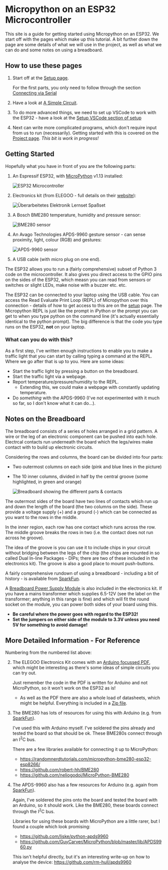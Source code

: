 # Micropython on an ESP32 Microcontroller

This site is a guide for getting started using Micropython on an ESP32. We start off with the pages which make up this tutorial. A bit further down the page are some details of what we will use in the project, as well as what we can do and some notes on using a breadboard.

## How to use these pages
1. Start off at the [Setup page](./setup.md).

    For the first parts, you only need to follow through the section [Connecting via Serial](./setup.md#setup-serial)

2. Have a look at [A Simple Circuit](./simple_circuit.md).

3. To do more advanced things, we need to set up VSCode to work with the ESP32 - have a look at the [Setup VSCode section of setup](./setup.md#setup-vscode)

4. Next can write more complicated programs, which don't require input from us to run (necessarily). Getting started with this is covered on the  [Project page](./project.md). *This bit is work in progress!*


## Getting Started

Hopefully what you have in front of you are the following parts:
1.  An Espressif ESP32, with [MicroPython](https://micropython.org/) v1.13 installed:

    ![ESP32 Microcontroller](./resources/getting_started/esp32.jpg)

2. Electronics kit (from ELEGOO - full details on their [website](https://www.elegoo.com/products/elegoo-electronics-fun-kits-4-versions)):

    ![Überarbeitetes Elektronik Lernset Spaßset](./resources/getting_started/elegoo_electronics_kit.jpg)

3. A Bosch BME280 temperature, humidity and pressure sensor:

    ![BME280 sensor](./resources/getting_started/bme280.jpg)

4. An Avago Technologies APDS-9960 gesture sensor - can sense proximity, light, colour (RGB) and gestures:

    ![APDS-9960 sensor](./resources/getting_started/apds9960.jpg)

5. A USB cable (with micro plug on one end).

The ESP32 allows you to run a (fairly comprehensive) subset of Python 3 code on the microcontroller. It also gives you direct access to the GPIO pins on the sides of the ESP32, which measn you can read from sensors or switches or slight LEDs, make noise with a buzzer etc. etc.

The ESP32 can be connected to your laptop using the USB cable. You can access the Read Evaluate Print Loop (REPL) of Micropython over this connection - details of how to get access to this are on the [setup](./setup.md) page. The Micropython REPL is just like the prompt in iPython or the prompt you can get to when you type python on the command line (it's actually essentially identical to the python prompt). The big difference is that the code you type runs on the ESP32, **not** on your laptop.


### What can you do with this?
As a first step, I've written enough instructions to enable you to make a traffic light that you can start by calling typing a command at the REPL. Where we go after that is up to you. Here are some ideas:
- Start the traffic light by pressing a button on the breadboard.
- Start the traffic light via a webpage.
- Report temperature/pressure/humidity to the REPL.
    - Extending this, we could make a webpage with constantly updating temperature.
- Do *something* with the APDS-9960 (I've not experimented with it much so far, so I don't know what it can do...).


## Notes on the Breadboard
The breadboard consists of a series of holes arranged in a grid pattern. A wire or the leg of an electronic component can be pushed into each hole. Electrcal contacts run underneath the board which the legs/wires make contact with to build up electronic circuits.

Considering the rows and columns, the board can be divided into four parts:
- Two outermost columns on each side (pink and blue lines in the picture)
- The 10 inner columns, divided in half by the central groove (some highlighted, in green and orange)

    ![Breadboard showing the different parts & contacts](./resources/getting_started/BreadboardAnatomy.png)

The outermost sides of the board have two lines of contacts which run up and down the length of the board (the two columns on the side). These provide a voltage supply (+) and a ground (-) which can be connected as you want to the rows in the middle.

In the inner region, each row has one contact which runs across the row. The middle groove breaks the rows in two (i.e. the contact does not run across he groove).

The idea of the groove is you can use it to include chips in your circuit without bridging between the legs of the chip (the chips are mounted in so called Dual In-line Packages - DIPs; there are two of these included in the electronics kit). The groove is also a good place to mount push-buttons.

A fairly comprehensive rundown of using a breadboard - including a bit of history - is available from [SparkFun](https://learn.sparkfun.com/tutorials/how-to-use-a-breadboard/all).

A [Breadboard Power Supply Module](https://components101.com/modules/5v-mb102-breadboard-power-supply-module) is also included in the electronics kit. If you have a mains transformer which supplies 6.5-12V (see the label on the transformer; anything in this range is fine) and which will fit the round socket on the module, you can power both sides of your board using this. 
- **Be careful where the power goes with regard to the ESP32!**
- **Set the jumpers on either side of the module to 3.3V unless you need 5V for something to avoid damage!**


## More Detailed Information - For Reference
Numbering from the numbered list above:

2. The ELEGOO Electronics Kit comes with an [Arduino focussed PDF](./resources/getting_started/Electronics%20Fun%20Kit%20V1.0.19.03.25.pdf), which might be interesting as there's some ideas of simple circuits you can try out.
    
    Just remember the code in the PDF is written for Arduino and not MicroPython, so it won't work on the ESP32 as is!
    - As well as the PDF there are also a whole load of datasheets, which might be helpful. Everything is included in a [Zip file](./resources/getting_started/Elegoo%20Electronics%20Fun%20Kit%20V1.0.19.09.10.zip).

3. The BME280 has lots of resources for using this with Arduino (e.g. from [SparkFun](https://learn.sparkfun.com/tutorials/sparkfun-bme280-breakout-hookup-guide/all)).

    I've used this with Arduino myself. I've soldered the pins already and tested the board so that should be ok. These BME280s connect through an I<sup>2</sup>C bus.
    
    There are a few libraries available for connecting it up to MicroPython:
    - https://randomnerdtutorials.com/micropython-bme280-esp32-esp8266/
    - https://github.com/robert-hh/BME280
    - https://github.com/neliogodoi/MicroPython-BME280

4. The APDS-9960 also has a few resources for Arduino (e.g. again from [SparkFun](https://learn.sparkfun.com/tutorials/apds-9960-rgb-and-gesture-sensor-hookup-guide/all)).

    Again, I've soldered the pins onto the board and tested the board with an Arduino, so it should work. Like the BME280, these boards connect through the I<sup>2</sup>C bus.

    Libraries for using these boards with MicroPython are a little rarer, but I found a couple which look promising:
    - https://github.com/liske/python-apds9960
    - https://github.com/GuyCarver/MicroPython/blob/master/lib/APDS9960.py

    This isn't helpful directly, but it's an interesting write-up on how to analyse the device: https://github.com/rm-hull/apds9960